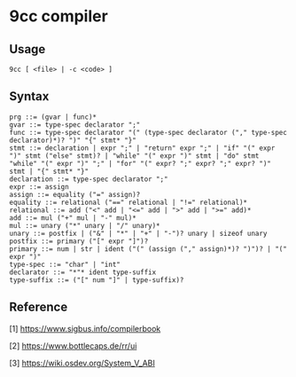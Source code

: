 # 9cc compiler


## Usage
```
9cc [ <file> | -c <code> ]
```


## Syntax
```
prg ::= (gvar | func)*
gvar ::= type-spec declarator ";"
func ::= type-spec declarator "(" (type-spec declarator ("," type-spec declarator)*)? ")" "{" stmt* "}"
stmt ::= declaration | expr ";" | "return" expr ";" | "if" "(" expr ")" stmt ("else" stmt)? | "while" "(" expr ")" stmt | "do" stmt "while" "(" expr ")" ";" | "for" "(" expr? ";" expr? ";" expr? ")" stmt | "{" stmt* "}"
declaration ::= type-spec declarator ";"
expr ::= assign
assign ::= equality ("=" assign)?
equality ::= relational ("==" relational | "!=" relational)*
relational ::= add ("<" add | "<=" add | ">" add | ">=" add)*
add ::= mul ("+" mul | "-" mul)*
mul ::= unary ("*" unary | "/" unary)*
unary ::= postfix | ("&" | "*" | "+" | "-")? unary | sizeof unary
postfix ::= primary ("[" expr "]")?
primary ::= num | str | ident ("(" (assign ("," assign)*)? ")")? | "(" expr ")"
type-spec ::= "char" | "int"
declarator ::= "*"* ident type-suffix
type-suffix ::= ("[" num "]" | type-suffix)?
```


## Reference
[1] https://www.sigbus.info/compilerbook

[2] https://www.bottlecaps.de/rr/ui

[3] https://wiki.osdev.org/System_V_ABI